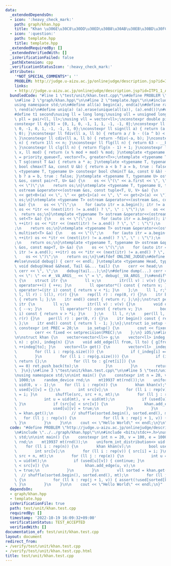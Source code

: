 ```yaml
---
data:
  _extendedDependsOn:
  - icon: ':heavy_check_mark:'
    path: graph/khan.hpp
    title: "Khan \u306E\u30C8\u30DD\u30ED\u30B8\u30AB\u30EB\u30BD\u30FC\u30C8"
  - icon: ':question:'
    path: template.hpp
    title: template.hpp
  _extendedRequiredBy: []
  _extendedVerifiedWith: []
  _isVerificationFailed: false
  _pathExtension: cpp
  _verificationStatusIcon: ':heavy_check_mark:'
  attributes:
    '*NOT_SPECIAL_COMMENTS*': ''
    PROBLEM: http://judge.u-aizu.ac.jp/onlinejudge/description.jsp?id=ITP1_1_A&lang=ja
    links:
    - http://judge.u-aizu.ac.jp/onlinejudge/description.jsp?id=ITP1_1_A&lang=ja
  bundledCode: "#line 1 \"test/unit/khan.test.cpp\"\n#define PROBLEM \"http://judge.u-aizu.ac.jp/onlinejudge/description.jsp?id=ITP1_1_A&lang=ja\"\
    \n#line 2 \"graph/khan.hpp\"\n\n#line 2 \"template.hpp\"\n\n#include <bits/stdc++.h>\n\
    using namespace std;\n\n#define all(a) begin(a), end(a)\n#define rall(a) rbegin(a),\
    \ rend(a)\n#define uniq(a) (a).erase(unique(all(a)), (a).end())\n#define t0 first\n\
    #define t1 second\nusing ll = long long;\nusing ull = unsigned long long;\nusing\
    \ pll = pair<ll, ll>;\nusing vll = vector<ll>;\nconstexpr double pi = 3.14159265358979323846;\n\
    constexpr ll dy[9] = {0, 1, 0, -1, 1, 1, -1, -1, 0};\nconstexpr ll dx[9] = {1,\
    \ 0, -1, 0, 1, -1, -1, 1, 0};\nconstexpr ll sign(ll a) { return (a > 0) - (a <\
    \ 0); }\nconstexpr ll fdiv(ll a, ll b) { return a / b - ((a ^ b) < 0 && a % b);\
    \ }\nconstexpr ll cdiv(ll a, ll b) { return -fdiv(-a, b); }\nconstexpr ll pw(ll\
    \ n) { return 1ll << n; }\nconstexpr ll flg(ll n) { return 63 - __builtin_clzll(n);\
    \ }\nconstexpr ll clg(ll n) { return flg(n - 1) + 1; }\nconstexpr ll safemod(ll\
    \ x, ll mod) { return (x % mod + mod) % mod; }\ntemplate <typename T> using priority_queue_rev\
    \ = priority_queue<T, vector<T>, greater<T>>;\ntemplate <typename T> constexpr\
    \ T sq(const T &a) { return a * a; }\ntemplate <typename T, typename U> constexpr\
    \ bool chmax(T &a, const U &b) { return a < b ? a = b, true : false; }\ntemplate\
    \ <typename T, typename U> constexpr bool chmin(T &a, const U &b) { return a >\
    \ b ? a = b, true : false; }\ntemplate <typename T, typename U> ostream &operator<<(ostream\
    \ &os, const pair<T, U> &a) {\n    os << \"(\" << a.first << \", \" << a.second\
    \ << \")\";\n    return os;\n}\ntemplate <typename T, typename U, typename V>\
    \ ostream &operator<<(ostream &os, const tuple<T, U, V> &a) {\n    os << \"(\"\
    \ << get<0>(a) << \", \" << get<1>(a) << \", \" << get<2>(a) << \")\";\n    return\
    \ os;\n}\ntemplate <typename T> ostream &operator<<(ostream &os, const vector<T>\
    \ &a) {\n    os << \"(\";\n    for (auto itr = a.begin(); itr != a.end(); ++itr)\
    \ os << *itr << (next(itr) != a.end() ? \", \" : \"\");\n    os << \")\";\n  \
    \  return os;\n}\ntemplate <typename T> ostream &operator<<(ostream &os, const\
    \ set<T> &a) {\n    os << \"(\";\n    for (auto itr = a.begin(); itr != a.end();\
    \ ++itr) os << *itr << (next(itr) != a.end() ? \", \" : \"\");\n    os << \")\"\
    ;\n    return os;\n}\ntemplate <typename T> ostream &operator<<(ostream &os, const\
    \ multiset<T> &a) {\n    os << \"(\";\n    for (auto itr = a.begin(); itr != a.end();\
    \ ++itr) os << *itr << (next(itr) != a.end() ? \", \" : \"\");\n    os << \")\"\
    ;\n    return os;\n}\ntemplate <typename T, typename U> ostream &operator<<(ostream\
    \ &os, const map<T, U> &a) {\n    os << \"(\";\n    for (auto itr = a.begin();\
    \ itr != a.end(); ++itr) os << *itr << (next(itr) != a.end() ? \", \" : \"\");\n\
    \    os << \")\";\n    return os;\n}\n#ifdef ONLINE_JUDGE\n#define dump(...) (void(0))\n\
    #else\nvoid debug() { cerr << endl; }\ntemplate <typename Head, typename... Tail>\
    \ void debug(Head &&head, Tail &&... tail) {\n    cerr << head;\n    if (sizeof...(Tail))\
    \ cerr << \", \";\n    debug(tail...);\n}\n#define dump(...) cerr << __LINE__\
    \ << \": \" << #__VA_ARGS__ << \" = \", debug(__VA_ARGS__)\n#endif\nstruct rep\
    \ {\n    struct itr {\n        ll v;\n        itr(ll v) : v(v) {}\n        void\
    \ operator++() { ++v; }\n        ll operator*() const { return v; }\n        bool\
    \ operator!=(itr i) const { return v < *i; }\n    };\n    ll l, r;\n    rep(ll\
    \ l, ll r) : l(l), r(r) {}\n    rep(ll r) : rep(0, r) {}\n    itr begin() const\
    \ { return l; };\n    itr end() const { return r; };\n};\nstruct per {\n    struct\
    \ itr {\n        ll v;\n        itr(ll v) : v(v) {}\n        void operator++()\
    \ { --v; }\n        ll operator*() const { return v; }\n        bool operator!=(itr\
    \ i) const { return v > *i; }\n    };\n    ll l, r;\n    per(ll l, ll r) : l(l),\
    \ r(r) {}\n    per(ll r) : per(0, r) {}\n    itr begin() const { return r - 1;\
    \ };\n    itr end() const { return l - 1; };\n};\nstruct io_setup {\n    static\
    \ constexpr int PREC = 20;\n    io_setup() {\n        cout << fixed << setprecision(PREC);\n\
    \        cerr << fixed << setprecision(PREC);\n    };\n} iOS;\n#line 4 \"graph/khan.hpp\"\
    \n\nstruct khan {\n    vector<vector<ll>> g;\n    vector<ll> indeg;\n    khan(ll\
    \ n) : g(n), indeg(n) {}\n    void add_edge(ll from, ll to) { g[from].push_back(to),\
    \ ++indeg[to]; }\n    vector<ll> get() {\n        vector<ll> _indeg(indeg), ret;\n\
    \        for (ll i : rep(g.size())) {\n            if (_indeg[i] == 0) ret.push_back(i);\n\
    \        }\n        for (ll i : rep(g.size())) {\n            if (i >= ret.size())\
    \ return {};\n            for (ll to : g[ret[i]]) {\n                if (--_indeg[to]\
    \ == 0) ret.push_back(to);\n            }\n        }\n        return ret;\n  \
    \  }\n};\n#line 3 \"test/unit/khan.test.cpp\"\n\n#line 5 \"test/unit/khan.test.cpp\"\
    \nusing namespace std;\n\nint main() {\n    constexpr int n = 20, v = 100, e =\
    \ 1000;\n    random_device rnd;\n    mt19937 mt(rnd());\n    uniform_int_distribution<>\
    \ uid(0, v - 1);\n    for (ll i : rep(n)) {\n        khan khan(v);\n        bool\
    \ used[v][v] = {};\n        int src[v];\n        for (ll i : rep(v)) { src[i]\
    \ = i; }\n        shuffle(src, src + n, mt);\n        for (ll j : rep(e)) {\n\
    \            int u = uid(mt), v = uid(mt);\n            if (used[u][v]) { continue;\
    \ }\n            if (src[u] < src[v]) {\n                khan.add_edge(u, v);\n\
    \                used[u][v] = true;\n            }\n        }\n        vll sorted\
    \ = khan.get();\n        // shuffle(sorted.begin(), sorted.end(), mt);\n     \
    \   for (ll j : rep(v)) {\n            for (ll k : rep(j + 1, v)) { assert(!used[sorted[k]][sorted[j]]);\
    \ }\n        }\n    }\n\n    cout << \"Hello World\" << endl;\n}\n"
  code: "#define PROBLEM \"http://judge.u-aizu.ac.jp/onlinejudge/description.jsp?id=ITP1_1_A&lang=ja\"\
    \n#include \"../../graph/khan.hpp\"\n\n#include <bits/stdc++.h>\nusing namespace\
    \ std;\n\nint main() {\n    constexpr int n = 20, v = 100, e = 1000;\n    random_device\
    \ rnd;\n    mt19937 mt(rnd());\n    uniform_int_distribution<> uid(0, v - 1);\n\
    \    for (ll i : rep(n)) {\n        khan khan(v);\n        bool used[v][v] = {};\n\
    \        int src[v];\n        for (ll i : rep(v)) { src[i] = i; }\n        shuffle(src,\
    \ src + n, mt);\n        for (ll j : rep(e)) {\n            int u = uid(mt), v\
    \ = uid(mt);\n            if (used[u][v]) { continue; }\n            if (src[u]\
    \ < src[v]) {\n                khan.add_edge(u, v);\n                used[u][v]\
    \ = true;\n            }\n        }\n        vll sorted = khan.get();\n      \
    \  // shuffle(sorted.begin(), sorted.end(), mt);\n        for (ll j : rep(v))\
    \ {\n            for (ll k : rep(j + 1, v)) { assert(!used[sorted[k]][sorted[j]]);\
    \ }\n        }\n    }\n\n    cout << \"Hello World\" << endl;\n}"
  dependsOn:
  - graph/khan.hpp
  - template.hpp
  isVerificationFile: true
  path: test/unit/khan.test.cpp
  requiredBy: []
  timestamp: '2022-10-19 16:09:32+09:00'
  verificationStatus: TEST_ACCEPTED
  verifiedWith: []
documentation_of: test/unit/khan.test.cpp
layout: document
redirect_from:
- /verify/test/unit/khan.test.cpp
- /verify/test/unit/khan.test.cpp.html
title: test/unit/khan.test.cpp
---
```

